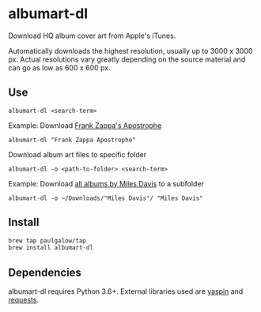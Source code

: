 # albumart-dl

Download HQ album cover art from Apple's iTunes.

Automatically downloads the highest resolution, usually up to 3000 x 3000 px. Actual resolutions vary greatly depending on the source material and can go as low as 600 x 600 px.

## Use

```albumart-dl <search-term>```

Example: Download [Frank Zappa's Apostrophe](https://itunes.apple.com/us/album/apostrophe/549280054)

```albumart-dl "Frank Zappa Apostrophe"```

Download album art files to specific folder

```albumart-dl -o <path-to-folder> <search-term>```

Example: Download [all albums by Miles Davis](https://itunes.apple.com/us/artist/miles-davis/44984) to a subfolder

```albumart-dl -o ~/Downloads/"Miles Davis"/ "Miles Davis"```

## Install

```bash
brew tap paulgalow/tap
brew install albumart-dl
```

## Dependencies

albumart-dl requires Python 3.6+. External libraries used are [yaspin](https://github.com/pavdmyt/yaspin) and [requests](https://github.com/requests/requests).